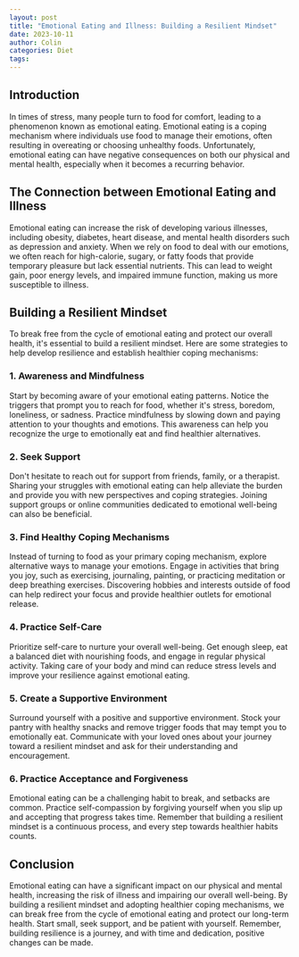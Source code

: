 ```yaml
---
layout: post
title: "Emotional Eating and Illness: Building a Resilient Mindset"
date: 2023-10-11
author: Colin
categories: Diet
tags: 
---
```


## Introduction
In times of stress, many people turn to food for comfort, leading to a phenomenon known as emotional eating. Emotional eating is a coping mechanism where individuals use food to manage their emotions, often resulting in overeating or choosing unhealthy foods. Unfortunately, emotional eating can have negative consequences on both our physical and mental health, especially when it becomes a recurring behavior.

## The Connection between Emotional Eating and Illness
Emotional eating can increase the risk of developing various illnesses, including obesity, diabetes, heart disease, and mental health disorders such as depression and anxiety. When we rely on food to deal with our emotions, we often reach for high-calorie, sugary, or fatty foods that provide temporary pleasure but lack essential nutrients. This can lead to weight gain, poor energy levels, and impaired immune function, making us more susceptible to illness.

## Building a Resilient Mindset
To break free from the cycle of emotional eating and protect our overall health, it's essential to build a resilient mindset. Here are some strategies to help develop resilience and establish healthier coping mechanisms:

### 1. Awareness and Mindfulness
Start by becoming aware of your emotional eating patterns. Notice the triggers that prompt you to reach for food, whether it's stress, boredom, loneliness, or sadness. Practice mindfulness by slowing down and paying attention to your thoughts and emotions. This awareness can help you recognize the urge to emotionally eat and find healthier alternatives.

### 2. Seek Support
Don't hesitate to reach out for support from friends, family, or a therapist. Sharing your struggles with emotional eating can help alleviate the burden and provide you with new perspectives and coping strategies. Joining support groups or online communities dedicated to emotional well-being can also be beneficial.

### 3. Find Healthy Coping Mechanisms
Instead of turning to food as your primary coping mechanism, explore alternative ways to manage your emotions. Engage in activities that bring you joy, such as exercising, journaling, painting, or practicing meditation or deep breathing exercises. Discovering hobbies and interests outside of food can help redirect your focus and provide healthier outlets for emotional release.

### 4. Practice Self-Care
Prioritize self-care to nurture your overall well-being. Get enough sleep, eat a balanced diet with nourishing foods, and engage in regular physical activity. Taking care of your body and mind can reduce stress levels and improve your resilience against emotional eating.

### 5. Create a Supportive Environment
Surround yourself with a positive and supportive environment. Stock your pantry with healthy snacks and remove trigger foods that may tempt you to emotionally eat. Communicate with your loved ones about your journey toward a resilient mindset and ask for their understanding and encouragement.

### 6. Practice Acceptance and Forgiveness
Emotional eating can be a challenging habit to break, and setbacks are common. Practice self-compassion by forgiving yourself when you slip up and accepting that progress takes time. Remember that building a resilient mindset is a continuous process, and every step towards healthier habits counts.

## Conclusion
Emotional eating can have a significant impact on our physical and mental health, increasing the risk of illness and impairing our overall well-being. By building a resilient mindset and adopting healthier coping mechanisms, we can break free from the cycle of emotional eating and protect our long-term health. Start small, seek support, and be patient with yourself. Remember, building resilience is a journey, and with time and dedication, positive changes can be made.